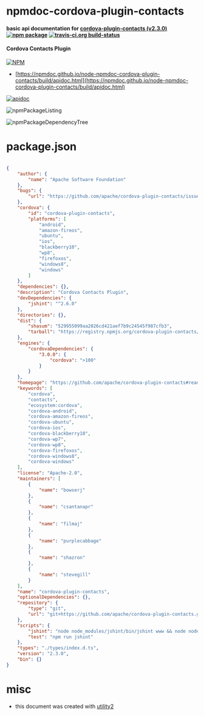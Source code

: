 # npmdoc-cordova-plugin-contacts

#### basic api documentation for  [cordova-plugin-contacts (v2.3.0)](https://github.com/apache/cordova-plugin-contacts#readme)  [![npm package](https://img.shields.io/npm/v/npmdoc-cordova-plugin-contacts.svg?style=flat-square)](https://www.npmjs.org/package/npmdoc-cordova-plugin-contacts) [![travis-ci.org build-status](https://api.travis-ci.org/npmdoc/node-npmdoc-cordova-plugin-contacts.svg)](https://travis-ci.org/npmdoc/node-npmdoc-cordova-plugin-contacts)

#### Cordova Contacts Plugin

[![NPM](https://nodei.co/npm/cordova-plugin-contacts.png?downloads=true&downloadRank=true&stars=true)](https://www.npmjs.com/package/cordova-plugin-contacts)

- [https://npmdoc.github.io/node-npmdoc-cordova-plugin-contacts/build/apidoc.html](https://npmdoc.github.io/node-npmdoc-cordova-plugin-contacts/build/apidoc.html)

[![apidoc](https://npmdoc.github.io/node-npmdoc-cordova-plugin-contacts/build/screenCapture.buildCi.browser.%252Ftmp%252Fbuild%252Fapidoc.html.png)](https://npmdoc.github.io/node-npmdoc-cordova-plugin-contacts/build/apidoc.html)

![npmPackageListing](https://npmdoc.github.io/node-npmdoc-cordova-plugin-contacts/build/screenCapture.npmPackageListing.svg)

![npmPackageDependencyTree](https://npmdoc.github.io/node-npmdoc-cordova-plugin-contacts/build/screenCapture.npmPackageDependencyTree.svg)



# package.json

```json

{
    "author": {
        "name": "Apache Software Foundation"
    },
    "bugs": {
        "url": "https://github.com/apache/cordova-plugin-contacts/issues"
    },
    "cordova": {
        "id": "cordova-plugin-contacts",
        "platforms": [
            "android",
            "amazon-fireos",
            "ubuntu",
            "ios",
            "blackberry10",
            "wp8",
            "firefoxos",
            "windows8",
            "windows"
        ]
    },
    "dependencies": {},
    "description": "Cordova Contacts Plugin",
    "devDependencies": {
        "jshint": "^2.6.0"
    },
    "directories": {},
    "dist": {
        "shasum": "529955099aa2026cd421aef7b9c24545f987cfb3",
        "tarball": "https://registry.npmjs.org/cordova-plugin-contacts/-/cordova-plugin-contacts-2.3.0.tgz"
    },
    "engines": {
        "cordovaDependencies": {
            "3.0.0": {
                "cordova": ">100"
            }
        }
    },
    "homepage": "https://github.com/apache/cordova-plugin-contacts#readme",
    "keywords": [
        "cordova",
        "contacts",
        "ecosystem:cordova",
        "cordova-android",
        "cordova-amazon-fireos",
        "cordova-ubuntu",
        "cordova-ios",
        "cordova-blackberry10",
        "cordova-wp7",
        "cordova-wp8",
        "cordova-firefoxos",
        "cordova-windows8",
        "cordova-windows"
    ],
    "license": "Apache-2.0",
    "maintainers": [
        {
            "name": "bowserj"
        },
        {
            "name": "csantanapr"
        },
        {
            "name": "filmaj"
        },
        {
            "name": "purplecabbage"
        },
        {
            "name": "shazron"
        },
        {
            "name": "stevegill"
        }
    ],
    "name": "cordova-plugin-contacts",
    "optionalDependencies": {},
    "repository": {
        "type": "git",
        "url": "git+https://github.com/apache/cordova-plugin-contacts.git"
    },
    "scripts": {
        "jshint": "node node_modules/jshint/bin/jshint www && node node_modules/jshint/bin/jshint src && node node_modules/jshint/bin/jshint tests",
        "test": "npm run jshint"
    },
    "types": "./types/index.d.ts",
    "version": "2.3.0",
    "bin": {}
}
```



# misc
- this document was created with [utility2](https://github.com/kaizhu256/node-utility2)
